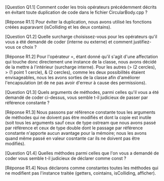 [Question Q1.1] Comment coder les trois opérateurs précédemment décrits 
en évitant toute duplication de code dans le fichier CircularBody.cpp ? 

[Réponse R1.1] Pour éviter la duplication, nous avons utilisé les 
fonctions créées auparavant (isColliding et les deux contains).

[Question Q1.2] Quelle surcharge choisissez-vous pour les opérateurs 
qu'il vous a été demandé de coder (interne ou externe) et comment 
justifiez-vous ce choix ? 

[Réponse R1.2] Pour l'opérateur =, étant donné qu'il s'agit d'une 
affectation qui touche donc directement une instance de la classe, 
nous avons décidé de la mettre à l'intérieur (surcharge interne).
Pour les autres (> (2 cercles), > (1 point 1 cercle), & (2 cercles),
comme les deux possibilités étaient envisageables, nous les avons 
sorties de la classe afin d'améliorer l'encapsulation (et de ne pas 
avoir d'erreur à cause des permissions).
 
[Question Q1.3] Quels arguments de méthodes, parmi celles qu'il vous a
été demandé de coder ci-dessus, vous semble t-il judicieux de passer par
référence constante ?

[Réponse R1.3] Nous passons par référence constante tous les arguments 
de méthodes qui ne doivent pas être modifiés et dont la copie est 
inutile (soit tous les arguments sauf ceux de type ostream que nous 
avons passé par référence et ceux de type double dont le passage par
référence constante n'apporte aucun avantage pour la mémoire; nous les
avons quand même passé en valeur cosntante car ils ne doivent pas être
modifiés).

[Question Q1.4] Quelles méthodes parmi celles que l'on vous a demandé de
coder vous semble t-il judicieux de déclarer comme const ?

[Réponse R1.4] Nous déclarons comme constantes toutes les méthodes 
qui ne modifient pas l'instance traitée (getters, cointains, 
isColliding, afficher).



